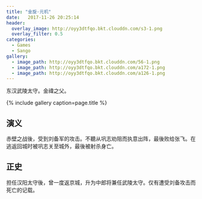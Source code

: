 ```yaml
---
title: "金旋·元机"
date:   2017-11-26 20:25:14
header:
  overlay_image: http://oyy3dtfqo.bkt.clouddn.com/s3-1.png
  overlay_filter: 0.5
categories:
  - Games
  - Sango
gallery:
  - image_path: http://oyy3dtfqo.bkt.clouddn.com/56-1.png
  - image_path: http://oyy3dtfqo.bkt.clouddn.com/a172-1.png
  - image_path: http://oyy3dtfqo.bkt.clouddn.com/a126-1.png
---
```


东汉武陵太守。金禕之父。

{% include gallery caption=page.title %}

## 演义

赤壁之战後，受到刘备军的攻击。不聽从巩志劝阻而执意出阵，最後败给张飞。在逃返回城时被巩志关至城外，最後被射杀身亡。

## 正史

担任汉阳太守後，曾一度返京城，升为中郎将兼任武陵太守。仅有遭受刘备攻击而死亡的记载。